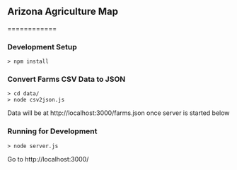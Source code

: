## Arizona Agriculture Map
============

### Development Setup

    > npm install

### Convert Farms CSV Data to JSON

    > cd data/
    > node csv2json.js

Data will be at http://localhost:3000/farms.json once server is started below

### Running for Development


    > node server.js

Go to http://localhost:3000/